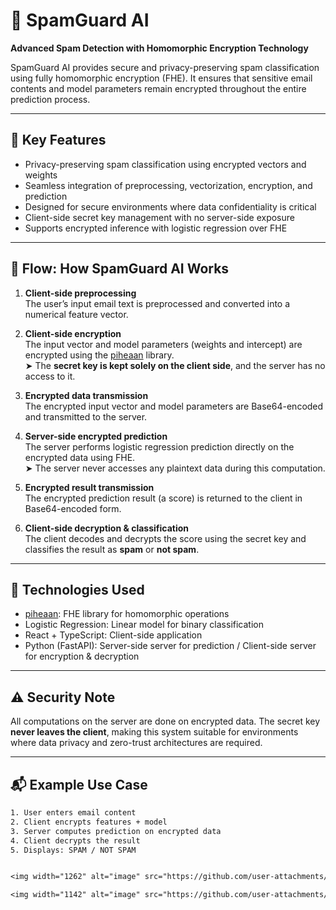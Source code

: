 # 📧 SpamGuard AI  
**Advanced Spam Detection with Homomorphic Encryption Technology**

SpamGuard AI provides secure and privacy-preserving spam classification using fully homomorphic encryption (FHE). It ensures that sensitive email contents and model parameters remain encrypted throughout the entire prediction process.

---

## 🔐 Key Features

- Privacy-preserving spam classification using encrypted vectors and weights  
- Seamless integration of preprocessing, vectorization, encryption, and prediction  
- Designed for secure environments where data confidentiality is critical  
- Client-side secret key management with no server-side exposure  
- Supports encrypted inference with logistic regression over FHE

---

## 🔄 Flow: How SpamGuard AI Works

1. **Client-side preprocessing**  
   The user’s input email text is preprocessed and converted into a numerical feature vector.

2. **Client-side encryption**  
   The input vector and model parameters (weights and intercept) are encrypted using the [piheaan](https://github.com/snucsl/piheaan) library.  
   ➤ The **secret key is kept solely on the client side**, and the server has no access to it.

3. **Encrypted data transmission**  
   The encrypted input vector and model parameters are Base64-encoded and transmitted to the server.

4. **Server-side encrypted prediction**  
   The server performs logistic regression prediction directly on the encrypted data using FHE.  
   ➤ The server never accesses any plaintext data during this computation.

5. **Encrypted result transmission**  
   The encrypted prediction result (a score) is returned to the client in Base64-encoded form.

6. **Client-side decryption & classification**  
   The client decodes and decrypts the score using the secret key and classifies the result as **spam** or **not spam**.

---

## 📁 Technologies Used

- [piheaan](https://github.com/snucsl/piheaan): FHE library for homomorphic operations
- Logistic Regression: Linear model for binary classification
- React + TypeScript: Client-side application
- Python (FastAPI): Server-side server for prediction / Client-side server for encryption & decryption

---

## ⚠️ Security Note

All computations on the server are done on encrypted data. The secret key **never leaves the client**, making this system suitable for environments where data privacy and zero-trust architectures are required.

---

## 📬 Example Use Case

```txt
1. User enters email content
2. Client encrypts features + model
3. Server computes prediction on encrypted data
4. Client decrypts the result
5. Displays: SPAM / NOT SPAM


<img width="1262" alt="image" src="https://github.com/user-attachments/assets/353baa63-b0ce-4e36-940d-bbe7a53338c1" />

<img width="1142" alt="image" src="https://github.com/user-attachments/assets/861986c2-ca49-4186-b860-84853473ff65" />
